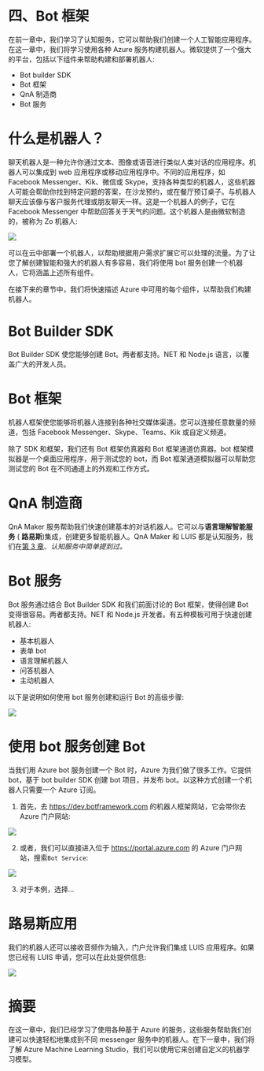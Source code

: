     

# 四、Bot 框架

在前一章中，我们学习了认知服务，它可以帮助我们创建一个人工智能应用程序。在这一章中，我们将学习使用各种 Azure 服务构建机器人。微软提供了一个强大的平台，包括以下组件来帮助构建和部署机器人:

*   Bot builder SDK
*   Bot 框架
*   QnA 制造商
*   Bot 服务

# 什么是机器人？

聊天机器人是一种允许你通过文本、图像或语音进行类似人类对话的应用程序。机器人可以集成到 web 应用程序或移动应用程序中。不同的应用程序，如 Facebook Messenger、Kik、微信或 Skype，支持各种类型的机器人，这些机器人可能会帮助你找到特定问题的答案，在沙龙预约，或在餐厅预订桌子。与机器人聊天应该像与客户服务代理或朋友聊天一样。这是一个机器人的例子，它在 Facebook Messenger 中帮助回答关于天气的问题。这个机器人是由微软制造的，被称为 Zo 机器人:

![](img/a108e5b2-c9b3-48c5-a13c-deb0b14ace85.png)

可以在云中部署一个机器人，以帮助根据用户需求扩展它可以处理的流量。为了让您了解创建智能和强大的机器人有多容易，我们将使用 bot 服务创建一个机器人，它将涵盖上述所有组件。

在接下来的章节中，我们将快速描述 Azure 中可用的每个组件，以帮助我们构建机器人。

# Bot Builder SDK

Bot Builder SDK 使您能够创建 Bot。两者都支持。NET 和 Node.js 语言，以覆盖广大的开发人员。

# Bot 框架

机器人框架使您能够将机器人连接到各种社交媒体渠道。您可以连接任意数量的频道，包括 Facebook Messenger、Skype、Teams、Kik 或自定义频道。

除了 SDK 和框架，我们还有 Bot 框架仿真器和 Bot 框架通道仿真器。bot 框架模拟器是一个桌面应用程序，用于测试您的 bot，而 Bot 框架通道模拟器可以帮助您测试您的 Bot 在不同通道上的外观和工作方式。

# QnA 制造商

QnA Maker 服务帮助我们快速创建基本的对话机器人。它可以与**语言理解智能服务** ( **路易斯**)集成，创建更多智能机器人。QnA Maker 和 LUIS 都是认知服务，我们在[第 3 章](89299379-0f5e-4602-ad78-9d3d46a0710e.xhtml)、*认知服务中简单提到过。*

# Bot 服务

Bot 服务通过结合 Bot Builder SDK 和我们前面讨论的 Bot 框架，使得创建 Bot 变得很容易。两者都支持。NET 和 Node.js 开发者。有五种模板可用于快速创建机器人:

*   基本机器人
*   表单 bot
*   语言理解机器人
*   问答机器人
*   主动机器人

以下是说明如何使用 bot 服务创建和运行 Bot 的高级步骤:

![](img/c7fba680-872d-4325-af0d-fd644e9e66a4.png)

# 使用 bot 服务创建 Bot

当我们用 Azure bot 服务创建一个 Bot 时，Azure 为我们做了很多工作。它提供 bot，基于 bot builder SDK 创建 bot 项目，并发布 bot。以这种方式创建一个机器人只需要一个 Azure 订阅。

1.  首先，去 https://dev.botframework.com 的机器人框架网站，它会带你去 Azure 门户网站:

![](img/8f45012d-265e-4c02-bfab-f16272b602e2.png)

2.  或者，我们可以直接进入位于 https://portal.azure.com 的 Azure 门户网站，搜索`Bot Service`:

![](img/b4498945-95da-4f33-b2cd-4b38234d1634.png)

3.  对于本例，选择...

# 路易斯应用

我们的机器人还可以接收音频作为输入，门户允许我们集成 LUIS 应用程序。如果您已经有 LUIS 申请，您可以在此处提供信息:

![](img/28c5fdbe-9b58-4e76-932b-de944022212f.png)

# 摘要

在这一章中，我们已经学习了使用各种基于 Azure 的服务，这些服务帮助我们创建可以快速轻松地集成到不同 messenger 服务中的机器人。在下一章中，我们将了解 Azure Machine Learning Studio，我们可以使用它来创建自定义的机器学习模型。